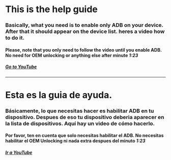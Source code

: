 # This is the help guide

### Basically, what you need is to enable only ADB on your device. After that it should appear on the device list. heres a video how to do it.
#### Please, note that you only need to follow the video until you enable ADB. No need for OEM unlocking or anything else after minute *1:23* 

##### [Go to YouTube](https://youtu.be/UkI9v878btI?t=58s)



----------------------------------------

# Esta es la guia de ayuda.

### Básicamente, lo que necesitas hacer es habilitar ADB en tu dispositivo. Despues de eso tu dispositivo deberia aparecer en la lista de dispositivos. Aquí hay un video de cómo hacerlo.
#### Por favor, ten en cuenta que solo necesitas habilitar el ADB. No necesitas habilitar el OEM Unlocking ni nada extra despues del minuto *1:23* 

##### [Ir a YouTube](https://youtu.be/UkI9v878btI?t=58s)





